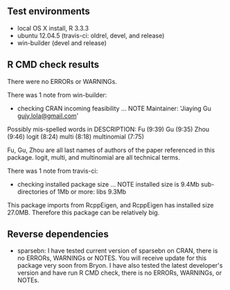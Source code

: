 ## Test environments
* local OS X install, R 3.3.3
* ubuntu 12.04.5 (travis-ci: oldrel, devel, and release)
* win-builder (devel and release)

## R CMD check results
There were no ERRORs or WARNINGs. 

There was 1 note from win-builder:

* checking CRAN incoming feasibility ... NOTE
Maintainer: 'Jiaying Gu <gujy.lola@gmail.com>'

Possibly mis-spelled words in DESCRIPTION:
  Fu (9:39)
  Gu (9:35)
  Zhou (9:46)
  logit (8:24)
  multi (8:18)
  multinomial (7:75)

Fu, Gu, Zhou are all last names of authors of the paper referenced in this package. logit, multi, and multinomial are all technical terms.
  
There was 1 note from travis-ci:
* checking installed package size ... NOTE
  installed size is  9.4Mb
  sub-directories of 1Mb or more:
    libs   9.3Mb
    
This package imports from RcppEigen, and RcppEigen has installed size 27.0MB. Therefore this package can be relatively big.

## Reverse dependencies
* sparsebn: I have tested current version of sparsebn on CRAN, there is no ERRORs, WARNINGs or NOTES. You will receive update for this package very soon from Bryon. I have also tested the latest developer's version and have run R CMD check, there is no ERRORs, WARNINGs, or NOTEs.
